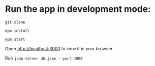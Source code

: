 # Run the app in development mode:

`git clone`

`npm install`

`npm start`

Open [http://localhost:3000](http://localhost:3000) to view it in your browser.

Run `json-server db.json --port 4000`
